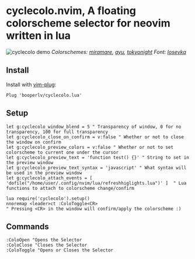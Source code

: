 # cyclecolo.nvim, A floating colorscheme selector for neovim written in lua

![cyclecolo demo](https://user-images.githubusercontent.com/65604882/122340239-9f422400-cf74-11eb-83d1-a2c97b9d23c5.gif)
*Colorschemes: [miramare](https://github.com/franbach/miramare), [ayu](https://github.com/Shatur/neovim-ayu), [tokyonight](https://github.com/folke/tokyonight.nvim)  Font: [Iosevka](https://github.com/be5invis/Iosevka)*

## Install

Install with [vim-plug](https://github.com/junegunn/vim-plug):
```vim
Plug 'booperlv/cyclecolo.lua'
```

## Setup

```vim
let g:cyclecolo_window_blend = 5 " Transparency of window, 0 for no transparency, 100 for full transparency
let g:cyclecolo_close_on_confirm = v:false " Whether or not to close the window on confirm
let g:cyclecolo_preview_colors = v:false " Whether or not to set colorscheme to current one under the cursor
let g:cyclecolo_preview_text = 'function test() {}' " String to set in the preview window 
let g:cyclecolo_preview_text_syntax = 'javascript' " What syntax will be used in the preview window
let g:cyclecolo_attach_events = [ 'dofile("/home/user/.config/nvim/lua/refreshhiglights.lua")' ]  " Lua functions to attach to colorscheme change/confirm

lua require('cyclecolo').setup()
nnoremap <leader>ct :ColoToggle<CR>
" Pressing <CR> in the window will confirm/apply the colorscheme :)
```
## Commands

```vim
:ColoOpen "Opens the Selector
:ColoClose "Closes the Selector
:ColoToggle "Opens or Closes the Selector
```
